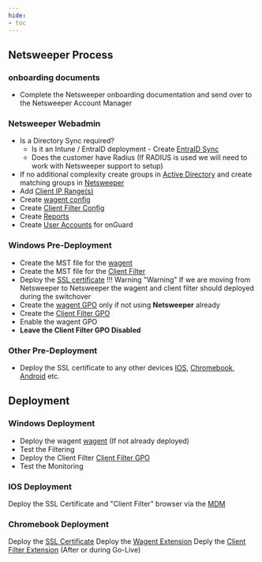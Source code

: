 ```yaml
---
hide:
- toc
---
```

## Netsweeper Process

### onboarding documents

* Complete the Netsweeper onboarding documentation and send over to the Netsweeper Account Manager

### Netsweeper Webadmin

* Is a Directory Sync required? 
    * Is it an Intune / EntraID deployment - Create [EntraID Sync](Netsweeper-webadmin.md#entraid-sync-microsoft-graph)
    * Does the customer have Radius (If RADIUS is used we will need to work with Netsweeper support to setup)
* If no additional complexity create groups in [Active Directory](Windows-AD.md#create-filtering-groups) and create matching groups in [Netsweeper](Netsweeper-webadmin.md#groups-policies)
* Add [Client IP Range(s)](Netsweeper-webadmin.md#clients)
* Create [wagent config](Netsweeper-webadmin.md#wagent)
* Create [Client Filter Config](Netsweeper-webadmin.md#client-filer-onguard)
* Create [Reports](Netsweeper-webadmin.md#reports)
* Create [User Accounts](Netsweeper-webadmin.md#acounts) for onGuard

### Windows Pre-Deployment

* Create the MST file for the [wagent](windows-build-clients.md#wagent-build-mst)
* Create the MST file for the [Client Filter](windows-build-clients.md#client-filter-build-mst)
* Deploy the [SSL certificate](Windows-AD.md#deploying-ssl-certificate)
!!! Warning "Warning"
    If we are moving from Netsweeper to Netsweeper the wagent and client filter should deployed during the switchover
* Create the [wagent GPO](Windows-AD.md#deploy-the-wagent) only if not using **Netsweeper** already
* Create the [Client Filter GPO](Windows-AD.md#deploy-the-client-filter)
* Enable the wagent GPO
* **Leave the Client Filter GPO Disabled** 

### Other Pre-Deployment

* Deploy the SSL certificate to any other devices [IOS](Apple.md#ssl-certificate), [Chromebook](Chromebook.md#ssl-certificate), [Android](Android.md#ssl-certificate) etc. 

## Deployment

### Windows Deployment

* Deploy the wagent [wagent](Windows-AD.md#deploy-the-wagent) (If not already deployed)
* Test the Filtering
* Deploy the Client Filter [Client Filter GPO](Windows-AD.md#deploy-the-client-filter)
* Test the Monitoring

### IOS Deployment

Deploy the SSL Certificate and "Client Filter" browser via the [MDM](Apple.md#mdm-guides)

### Chromebook Deployment

Deploy the [SSL Certificate](Chromebook.md#ssl-certificate)
Deploy the [Wagent Extension](Chromebook.md#wagent)
Deply the [Client Filter Extension](Chromebook.md#client-filter) (After or during Go-Live)
